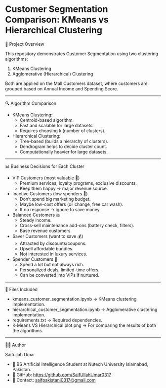 # Customer Segmentation Comparison: KMeans vs Hierarchical Clustering

📌 Project Overview

This repository demonstrates Customer Segmentation using two clustering
algorithms:
1. KMeans Clustering
2. Agglomerative (Hierarchical) Clustering

Both are applied on the Mall Customers dataset, where customers are
grouped based on Annual Income and Spending Score.

------------------------------------------------------------------------

🔍 Algorithm Comparison

-   KMeans Clustering:
    -   Centroid-based algorithm.
    -   Fast and scalable for large datasets.
    -   Requires choosing k (number of clusters).
-   Hierarchical Clustering:
    -   Tree-based (builds a hierarchy of clusters).
    -   Dendrogram helps to decide cluster count.
    -   Computationally heavier for large datasets.

------------------------------------------------------------------------

📊 Business Decisions for Each Cluster

-   VIP Customers (most valuable 💎)
    -   Premium services, loyalty programs, exclusive discounts.
    -   Keep them happy → major revenue source.
-   Inactive Customers (low spenders 🚫)
    -   Don’t spend big marketing budget.
    -   Maybe low-cost offers (oil change, free car wash).
    -   If no response → ignore to save money.
-   Balanced Customers ⚖️
    -   Steady income.
    -   Cross-sell maintenance add-ons (battery check, filters).
    -   Base revenue customers.
-   Saver Customers (want to save 💰)
    -   Attracted by discounts/coupons.
    -   Upsell affordable bundles.
    -   Not interested in luxury services.
-   Spender Customers 🛒
    -   Spend a lot but not always rich.
    -   Personalized deals, limited-time offers.
    -   Can be converted into VIPs if nurtured.

------------------------------------------------------------------------

📂 Files Included

-   kmeans_customer_segmentation.ipynb → KMeans clustering
    implementation.
-   hierarchical_customer_segmentation.ipynb → Agglomerative clustering
    implementation.
-   requirements.txt → Required dependencies.
-   K-Means VS Hierarchical plot.png →  For comparing the results of both the algorithms.
------------------------------------------------------------------------

👨‍💻 Author

Saifullah Umar
- 📍 BS Artificial Intelligence Student at Nutech University Islamabad, Pakistan.
- 🔗 GitHub: https://github.com/SaifUllahUmar0317
- 📧 Contact: saifpakistani0317@gmail.com
